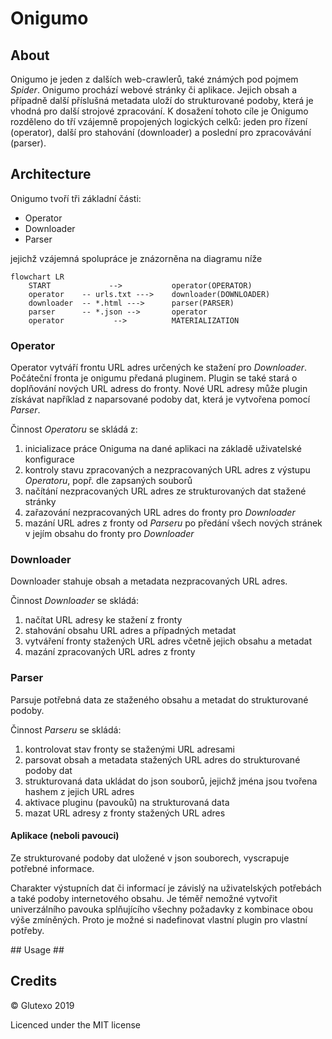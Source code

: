 # Onigumo #

## About ##

Onigumo je jeden z dalších web-crawlerů, také známých pod pojmem _Spider_.
Onigumo prochází webové stránky či aplikace. Jejich obsah a případně další příslušná metadata uloží do strukturované podoby, která je vhodná pro další strojové zpracování. K dosažení tohoto cíle je Onigumo rozděleno do tří vzájemně propojených logických celků: jeden pro řízení (operator), další pro stahování (downloader) a poslední pro zpracovávání (parser).

## Architecture ##

Onigumo tvoří tři základní části:
* Operator
* Downloader
* Parser

jejichž vzájemná spolupráce je znázorněna na diagramu níže

```mermaid
flowchart LR
    START             -->           operator(OPERATOR)
    operator    -- urls.txt --->    downloader(DOWNLOADER)
    downloader  -- *.html --->      parser(PARSER)
    parser      -- *.json -->       operator
    operator           -->          MATERIALIZATION
```

### Operator ###
Operator vytváří frontu URL adres určených ke stažení pro _Downloader_. Počáteční fronta je onigumu předaná pluginem. Plugin se také stará o doplňování nových URL adress do fronty. Nové URL adresy může plugin získávat například z naparsované podoby dat, která je vytvořena pomocí _Parser_.

Činnost _Operatoru_ se skládá z:
1. inicializace práce Oniguma na dané aplikaci na základě uživatelské
konfigurace
2. kontroly stavu zpracovaných a nezpracovaných URL adres z výstupu
_Operatoru_, popř. dle zapsaných souborů
3. načítání nezpracovaných URL adres ze strukturovaných dat stažené stránky
4. zařazování nezpracovaných URL adres do fronty pro _Downloader_
5. mazání URL adres z fronty od _Parseru_ po předání všech nových stránek
v jejím obsahu do fronty pro _Downloader_

### Downloader ###
Downloader stahuje obsah a metadata nezpracovaných URL adres.

Činnost _Downloader_ se skládá:

1. načítat URL adresy ke stažení z fronty
2. stahování obsahu URL adres a případných metadat
4. vytváření fronty stažených URL adres včetně jejich obsahu a metadat
3. mazání zpracovaných URL adres z fronty

### Parser ###
Parsuje potřebná data ze staženého obsahu a metadat do strukturované podoby.

Činnost _Parseru_ se skládá:

1. kontrolovat stav fronty se staženými URL adresami
2. parsovat obsah a metadata stažených URL adres do strukturované podoby dat
3. strukturovaná data ukládat do json souborů, jejichž jména jsou tvořena
hashem z jejich URL adres
4. aktivace pluginu (pavouků) na strukturovaná data
5. mazat URL adresy z fronty stažených URL adres

#### Aplikace (neboli pavouci)
Ze strukturované podoby dat uložené v json souborech, vyscrapuje potřebné
informace.

Charakter výstupních dat či informací je závislý na uživatelských
potřebách a také podoby internetového obsahu.
Je téměř nemožné vytvořit univerzálního pavouka splňujícího
všechny požadavky z kombinace obou výše zmíněných.
Proto je možné si nadefinovat vlastní plugin pro vlastní potřeby.


## Usage ##

## Credits ##

© Glutexo 2019

Licenced under the MIT license
